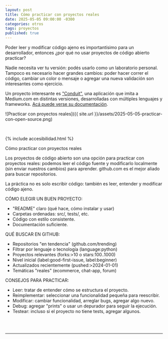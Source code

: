 ```yaml
---
layout: post
title: Cómo practicar con proyectos reales
date: 2025-05-05 09:00:00 -0300
categories: otros
tags: proyectos
published: true
---
```


Poder leer y modificar código ajeno es importantísimo para un desarrollador, entonces ¿por qué no usar proyectos de código abierto practicar?

Nadie necesita ver tu versión: podés usarlo como un laboratorio personal. Tampoco es necesario hacer grandes cambios: poder hacer correr el código, cambiar un color o mensaje o agregar una nueva validación son interesantes como ejercicio.

Un proyecto interesante es ["Conduit"](https://codebase.show/projects/realworld), una aplicación que imita a Medium.com en distintas versiones, desarrolladas con múltiples lenguajes y frameworks. [Acá puede verse su documentación](https://realworld-docs.netlify.app/introduction/).


![Practicar con proyectos reales]({{ site.url }}/assets/2025-05-05-practicar-con-open-source.png)


&nbsp;

{% include accesibilidad.html %}

Cómo practicar con proyectos reales

Los proyectos de código abierto son una opción para practicar con proyectos reales: podemos leer el código fuente y modificarlo localmente (sin enviar nuestros cambios) para aprender. github.com es el mejor aliado para buscar repositorios.

La práctica no es solo escribir código: también es leer, entender y modificar código ajeno.

CÓMO ELEGIR UN BUEN PROYECTO:

- "README" claro (qué hace, cómo instalar y usar)
- Carpetas ordenadas: src/, tests/, etc.
- Código con estilo consistente.
- Documentación suficiente.

QUÉ BUSCAR EN GITHUB:

- Repositorios "en tendencia" (github.com/trending)
- Filtrar por lenguaje o tecnología (language:python)
- Proyectos relevantes (forks:>10 o stars:100..1000)
- Nivel inicial (label:good-first-issue, label:beginner)
- Actualizados recientemente (pushed:>2024-01-01)
- Temáticas "reales" (ecommerce, chat-app, forum)

CONSEJOS PARA PRACTICAR:

- Leer: tratar de entender cómo se estructura el proyecto.
- Reimplementar: seleccionar una funcionalidad pequeña para reescribir.
- Modificar: cambiar funcionalidad, arreglar bugs, agregar algo nuevo.
- Debug: agregar "prints" o usar un depurador para seguir la ejecución.
- Testear: incluso si el proyecto
no tiene tests, agregar algunos.


</div></details>
<br />&nbsp;
<hr />
